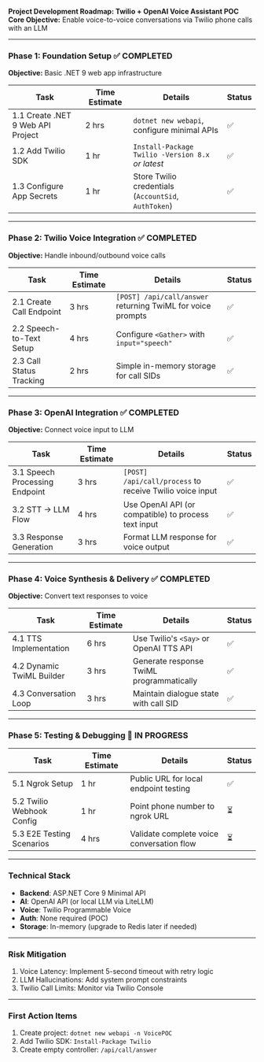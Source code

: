 
**Project Development Roadmap: Twilio + OpenAI Voice Assistant POC**  
**Core Objective:** Enable voice-to-voice conversations via Twilio phone calls with an LLM

---

### **Phase 1: Foundation Setup** ✅ **COMPLETED**
**Objective:** Basic .NET 9 web app infrastructure  

| Task | Time Estimate | Details | Status |
|------|---------------|---------|--------|
| 1.1 Create .NET 9 Web API Project | 2 hrs | `dotnet new webapi`, configure minimal APIs | ✅ |
| 1.2 Add Twilio SDK | 1 hr | `Install-Package Twilio -Version 8.x` *or latest* | ✅ |
| 1.3 Configure App Secrets | 1 hr | Store Twilio credentials (`AccountSid`, `AuthToken`) | ✅ |

---

### **Phase 2: Twilio Voice Integration** ✅ **COMPLETED**
**Objective:** Handle inbound/outbound voice calls  

| Task | Time Estimate | Details | Status |
|------|---------------|---------|--------|
| 2.1 Create Call Endpoint | 3 hrs | `[POST] /api/call/answer` returning TwiML for voice prompts | ✅ |
| 2.2 Speech-to-Text Setup | 4 hrs | Configure `<Gather>` with `input="speech"` | ✅ |
| 2.3 Call Status Tracking | 2 hrs | Simple in-memory storage for call SIDs | ✅ |

---

### **Phase 3: OpenAI Integration** ✅ **COMPLETED**
**Objective:** Connect voice input to LLM  

| Task | Time Estimate | Details | Status |
|------|---------------|---------|--------|
| 3.1 Speech Processing Endpoint | 3 hrs | `[POST] /api/call/process` to receive Twilio voice input | ✅ |
| 3.2 STT → LLM Flow | 4 hrs | Use OpenAI API (or compatible) to process text input | ✅ |
| 3.3 Response Generation | 3 hrs | Format LLM response for voice output | ✅ |

---

### **Phase 4: Voice Synthesis & Delivery** ✅ **COMPLETED**
**Objective:** Convert text responses to voice  

| Task | Time Estimate | Details | Status |
|------|---------------|---------|--------|
| 4.1 TTS Implementation | 6 hrs | Use Twilio's `<Say>` or OpenAI TTS API | ✅ |
| 4.2 Dynamic TwiML Builder | 3 hrs | Generate response TwiML programmatically | ✅ |
| 4.3 Conversation Loop | 3 hrs | Maintain dialogue state with call SID | ✅ |

---

### **Phase 5: Testing & Debugging** 🔄 **IN PROGRESS**

| Task | Time Estimate | Details | Status |
|------|---------------|---------|--------|
| 5.1 Ngrok Setup | 1 hr | Public URL for local endpoint testing | ✅ |
| 5.2 Twilio Webhook Config | 1 hr | Point phone number to ngrok URL | ⏳ |
| 5.3 E2E Testing Scenarios | 4 hrs | Validate complete voice conversation flow | ⏳ |

---

### **Technical Stack**  
- **Backend**: ASP.NET Core 9 Minimal API  
- **AI**: OpenAI API (or local LLM via LiteLLM)  
- **Voice**: Twilio Programmable Voice  
- **Auth**: None required (POC)  
- **Storage**: In-memory (upgrade to Redis later if needed)  

---

### **Risk Mitigation**  
1. Voice Latency: Implement 5-second timeout with retry logic  
2. LLM Hallucinations: Add system prompt constraints  
3. Twilio Call Limits: Monitor via Twilio Console  

---

### **First Action Items**  
1. Create project: `dotnet new webapi -n VoicePOC`
2. Add Twilio SDK: `Install-Package Twilio`
3. Create empty controller: `/api/call/answer`